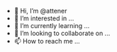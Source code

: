 - 👋 Hi, I’m @attener
- 👀 I’m interested in ...
- 🌱 I’m currently learning ...
- 💞️ I’m looking to collaborate on ...
- 📫 How to reach me ...

<!---
attener/attener is a ✨ special ✨ repository because its `README.md` (this file) appears on your GitHub profile.
You can click the Preview link to take a look at your changes.
--->
